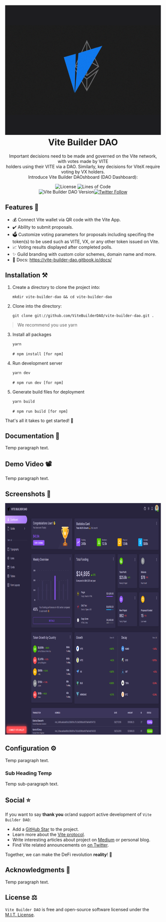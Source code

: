 <h1 align="center">
  <img src="https://raw.githubusercontent.com/ViteBuilderDAO/vite-builder-dao/master/src/assets/img/logos/vite-cover-milltay-2.png" height="420px" width="750px"/><br/>
  Vite Builder DAO
</h1>
<p align="center">Important decisions need to be made and governed on the Vite network, with votes made by VITE<br/>holders using their VITE via a DAO. Similarly, key decisions for ViteX require voting by VX holders.<br/>Introduce Vite Builder DAOshboard (DAO Dashboard):</p>

<p align="center"><img src="https://img.shields.io/badge/License-MIT-blue.svg" alt="License" />&nbsp;<img src="https://img.shields.io/tokei/lines/github/vitebuilderdao/vite-builder-dao?logoColor=purple" alt="Lines of Code" /><br><img src="https://img.shields.io/badge/version-v0.0.0-green?style=for-the-badge&logo=none" alt="Vite Builder DAO Version" /></a><a href="https://twitter.com/vitelabs" target="_blank"><img alt="Twitter Follow" src="https://img.shields.io/twitter/follow/vitelabs"></a>

## Features 💎

- 💰 Connect Vite wallet via QR code with the Vite App.
- ✔️ Ability to submit proposals.
- 🗳️ Customize voting parameters for proposals including specifing the token(s) to be used such as VITE, VX, or any other token issued on Vite.
- 📈 Voting results displayed after completed polls.
- ✨ Guild branding with custom color schemes, domain name and more.
- 📖 Docs: https://vite-builder-dao.gitbook.io/docs/

## Installation ⚒️

1. Create a directory to clone the project into:

    ```
    mkdir vite-builder-dao && cd vite-builder-dao
    ```

2. Clone into the directory:

    ```
    git clone git://github.com/ViteBuilderDAO/vite-builder-dao.git .
    ```

> We recommend you use yarn

3. Install all packages

   ```
   yarn

   # npm install [for npm]
   ```

4. Run development server

   ```
   yarn dev

   # npm run dev [for npm]
   ```

5. Generate build files for deployment

   ```
   yarn build

   # npm run build [for npm]
   ```


That's all it takes to get started! 🎉

## Documentation 📖

Temp paragraph text.

## Demo Video 📽️

Temp paragraph text.

## Screenshots 📸

<p align="center">
  <img height="750" width="985" src="https://raw.githubusercontent.com/ViteBuilderDAO/vite-builder-dao/master/src/assets/img/misc/vbd-screenshot_10-18.png">
</p>

## Configuration ⚙️

Temp paragraph text.

### Sub Heading Temp

Temp sub-paragraph text.

## Social ⭐️

If you want to say **thank you** or/and support active development of `Vite Builder DAO`:

- Add a [GitHub Star](https://github.com/vitebuilderdao/vite-builder-dao) to the project.
- Learn more about the [Vite protocol](https://www.vite.org/whatIsVite).
- Write interesting articles about project on [Medium](https://medium.com/) or personal blog.
- Find Vite related announcements on [on Twitter](https://twitter.com/vitelabs).

Together, we can make the DeFi revolution **reality**! 💖

## Acknowledgments 📖

Temp paragraph text.

## License ⚖️

`Vite Builder DAO` is free and open-source software licensed under the [M.I.T. License](https://github.com/ViteBuilderDAO/vite-builder-dao/blob/master/LICENSE.txt).

